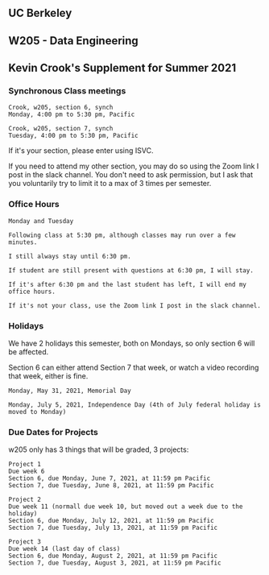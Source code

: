 ## UC Berkeley

## W205 - Data Engineering

## Kevin Crook's Supplement for Summer 2021

### Synchronous Class meetings

```
Crook, w205, section 6, synch
Monday, 4:00 pm to 5:30 pm, Pacific 
```

```
Crook, w205, section 7, synch
Tuesday, 4:00 pm to 5:30 pm, Pacific
```

If it's your section, please enter using ISVC.  

If you need to attend my other section, you may do so using the Zoom link I post in the slack channel.  You don't need to ask permission, but I ask that you voluntarily try to limit it to a max of 3 times per semester.


### Office Hours

```
Monday and Tuesday

Following class at 5:30 pm, although classes may run over a few minutes.

I still always stay until 6:30 pm.  

If student are still present with questions at 6:30 pm, I will stay.  

If it's after 6:30 pm and the last student has left, I will end my office hours.

If it's not your class, use the Zoom link I post in the slack channel.
```

### Holidays

We have 2 holidays this semester, both on Mondays, so only section 6 will be affected. 

Section 6 can either attend Section 7 that week, or watch a video recording that week, either is fine.

```
Monday, May 31, 2021, Memorial Day

Monday, July 5, 2021, Independence Day (4th of July federal holiday is moved to Monday)
```

### Due Dates for Projects

w205 only has 3 things that will be graded, 3 projects: 

```
Project 1
Due week 6
Section 6, due Monday, June 7, 2021, at 11:59 pm Pacific
Section 7, due Tuesday, June 8, 2021, at 11:59 pm Pacific

Project 2
Due week 11 (normall due week 10, but moved out a week due to the holiday)
Section 6, due Monday, July 12, 2021, at 11:59 pm Pacific
Section 7, due Tuesday, July 13, 2021, at 11:59 pm Pacific

Project 3
Due week 14 (last day of class)
Section 6, due Monday, August 2, 2021, at 11:59 pm Pacific
Section 7, due Tuesday, August 3, 2021, at 11:59 pm Pacific
```
